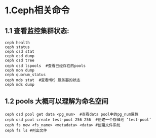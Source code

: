 # 1.Ceph相关命令

## 1.1 查看监控集群状态:

    ceph health  
    ceph status   
    ceph osd stat  
    ceph osd dump  
    ceph osd tree  
	ceph osd lspools  #查看已经存在的pools
    ceph mon dump  
    ceph quorum_status  
    ceph mds stat  #查看MDS 服务器的状态
    ceph mds dump  

## 1.2 pools 大概可以理解为命名空间

    ceph osd pool get data <pg_num>  #查看data pool中的pg_num属性
    ceph osd pool create test-pool 256 256  #创建一个存储池 ‘test-pool’
    ceph fs new <fs_name> <metadata> <data> #创建文件系统
	ceph fs ls #列出文件
